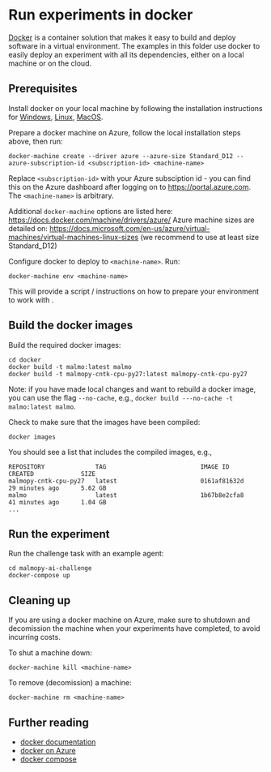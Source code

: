

# Run experiments in docker

[Docker](https://www.docker.com/) is a container solution that makes it easy to build and deploy 
software in a virtual environment. The examples in this folder use docker to easily deploy an experiment 
with all its dependencies, either on a local machine or on the cloud.

## Prerequisites

Install docker on your local machine by following the installation instructions for 
[Windows](https://docs.docker.com/docker-for-windows/install/), 
[Linux](https://docs.docker.com/engine/installation/), 
[MacOS](https://docs.docker.com/docker-for-mac/install/).

Prepare a docker machine on Azure, follow the local installation steps above, then run:
```
docker-machine create --driver azure --azure-size Standard_D12 --azure-subscription-id <subscription-id> <machine-name>
```
Replace `<subscription-id>` with your Azure subsciption id - you can find this on the Azure dashboard after 
logging on to https://portal.azure.com. The `<machine-name>` is arbitrary.

Additional `docker-machine` options are listed here: https://docs.docker.com/machine/drivers/azure/
Azure machine sizes are detailed on: https://docs.microsoft.com/en-us/azure/virtual-machines/virtual-machines-linux-sizes (we recommend to use at least size Standard_D12)

Configure docker to deploy to `<machine-name>`. Run:
```
docker-machine env <machine-name>
```
This will provide a script / instructions on how to prepare your environment to work with <machine-name>.

## Build the docker images

Build the required docker images:
```
cd docker
docker build -t malmo:latest malmo
docker build -t malmopy-cntk-cpu-py27:latest malmopy-cntk-cpu-py27

```
Note: if you have made local changes and want to rebuild a docker image, you can use the flag `--no-cache`, 
e.g., `docker build ---no-cache -t malmo:latest malmo`.

Check to make sure that the images have been compiled:
```
docker images
```
You should see a list that includes the compiled images, e.g.,
```
REPOSITORY              TAG                          IMAGE ID            CREATED             SIZE
malmopy-cntk-cpu-py27   latest                       0161af81632d        29 minutes ago      5.62 GB
malmo                   latest                       1b67b8e2cfa8        41 minutes ago      1.04 GB
...
```

## Run the experiment

Run the challenge task with an example agent:
```
cd malmopy-ai-challenge
docker-compose up
```

## Cleaning up

If you are using a docker machine on Azure, make sure to shutdown and decomission 
the machine when your experiments have completed, to avoid incurring costs.

To shut a machine down:
```
docker-machine kill <machine-name>
```

To remove (decomission) a machine:
```
docker-machine rm <machine-name>
```

## Further reading

- [docker documentation](https://docs.docker.com/)
- [docker on Azure](https://docs.docker.com/machine/drivers/azure/)
- [docker compose](https://docs.docker.com/compose/overview/)
